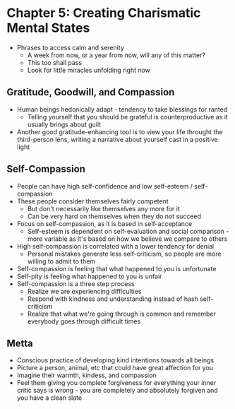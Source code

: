 # Chapter 5: Creating Charismatic Mental States

* Phrases to access calm and serenity
  * A week from now, or a year from now, will any of this matter?
  * This too shall pass
  * Look for little miracles unfolding right now

## Gratitude, Goodwill, and Compassion

* Human beings hedonically adapt - tendency to take blessings for ranted
  * Telling yourself that you should be grateful is counterproductive as it usually brings about guilt
* Another good gratitude-enhancing tool is to view your life throught the third-person lens, writing a narrative about yourself cast in a positive light

## Self-Compassion

* People can have high self-confidence and low self-esteem / self-compassion
* These people consider themselves fairly competent
  * But don't necessarily like themselves any more for it
  * Can be very hard on themselves when they do not succeed
* Focus on self-compassion, as it is based in self-acceptance
  * Self-esteem is dependent on self-evaluation and social comparison - more variable as it's based on how we believe we compare to others
* High self-compassion is correlated with a lower tendency for denial
  * Personal mistakes generate less self-criticism, so people are more willing to admit to them
* Self-compassion is feeling that what happened to you is unfortunate
* Self-pity is feeling what happened to you is unfair
* Self-compassion is a three step process
  * Realize we are experiencing difficulties
  * Respond with kindness and understanding instead of hash self-criticism
  * Realize that what we're going through is common and remember everybody goes through difficult times

## Metta

* Conscious practice of developing kind intentions towards all beings
* Picture a person, animal, etc that could have great affection for you
* Imagine their warmth, kindess, and compassion
* Feel them giving you complete forgiveness for everything your inner critic says is wrong - you are completely and absolutely forgiven and you have a clean slate
